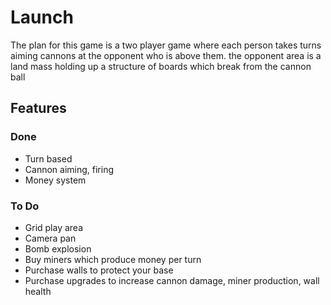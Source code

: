 # Launch

The plan for this game is a two player game where each person takes turns aiming cannons at the opponent who is above them. the opponent area is a land mass holding up a structure of boards which break from the cannon ball

## Features
### Done
* Turn based
* Cannon aiming, firing
* Money system
### To Do
* Grid play area
* Camera pan
* Bomb explosion
* Buy miners which produce money per turn
* Purchase walls to protect your base
* Purchase upgrades to increase cannon damage, miner production, wall health